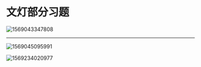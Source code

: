 # 文灯部分习题

![1569043347808](C:\Users\Rocky\AppData\Roaming\Typora\typora-user-images\1569043347808.png)



___



![1569045095991](C:\Users\Rocky\AppData\Roaming\Typora\typora-user-images\1569045095991.png)



![1569234020977](C:\Users\Rocky\AppData\Roaming\Typora\typora-user-images\1569234020977.png)



